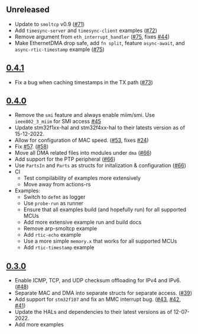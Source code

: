 ## Unreleased
* Update to `smoltcp` v0.9 ([#71])
* Add `timesync-server` and `timesync-client` examples ([#72])
* Remove argument from `eth_interrupt_handler` ([#75], fixes [#44])
* Make EthernetDMA drop safe, add `fn split`, feature `async-await`, and `async-rtic-timestamp` example ([#75])


[#44]: https://github.com/stm32-rs/stm32-eth/issues/44
[#71]: https://github.com/stm32-rs/stm32-eth/pull/71
[#72]: https://github.com/stm32-rs/stm32-eth/pull/72
[#75]: https://github.com/stm32-rs/stm32-eth/pull/75

## [0.4.1](https://github.com/stm32-rs/stm32-eth/tree/v0.4.1)
* Fix a bug when caching timestamps in the TX path ([#73](https://github.com/stm32-rs/stm32-eth/pull/73))

## [0.4.0](https://github.com/stm32-rs/stm32-eth/tree/v0.4.0)
* Remove the `smi` feature and always enable miim/smi. Use `ieee802_3_miim` for SMI access [#45](https://github.com/stm32-rs/stm32-eth/pull/45)
* Update stm32f1xx-hal and stm32f4xx-hal to their latests version as of 15-12-2022.
* Allow for configuration of MAC speed. ([#53](https://github.com/stm32-rs/stm32-eth/pull/53), fixes [#24](https://github.com/stm32-rs/stm32-eth/pull/24))
* Fix [#57](https://github.com/stm32-rs/stm32-eth/issues/57). ([#58](https://github.com/stm32-rs/stm32-eth/pull/58))
* Move all DMA related files into modules under `dma` ([#66](https://github.com/stm32-rs/stm32-eth/pull/66))
* Add support for the PTP peripheral ([#66](https://github.com/stm32-rs/stm32-eth/pull/66))
* Use `PartsIn` and `Parts` as structs for initalization & configuration ([#66](https://github.com/stm32-rs/stm32-eth/pull/66))
* CI
    * Test compilability of examples more extensively
    * Move away from actions-rs
* Examples:
    * Switch to `defmt` as logger
    * Use `probe-run` as runner
    * Ensure that all examples build (and hopefully run) for all supported MCUs
    * Add more extensive example run and build docs
    * Remove arp-smoltcp example
    * Add `rtic-echo` example
    * Use a more simple `memory.x` that works for all supported MCUs
    * Add `rtic-timestamp` example

## [0.3.0](https://github.com/stm32-rs/stm32-eth/tree/v0.3.0)

* Enable ICMP, TCP, and UDP checksum offloading for IPv4 and IPv6. ([#48](https://github.com/stm32-rs/stm32-eth/pull/48))
* Separate MAC and DMA into separate structs for separate access. ([#39](https://github.com/stm32-rs/stm32-eth/pull/39))
* Add support for `stm32f107` and fix an MMC interrupt bug. ([#43](https://github.com/stm32-rs/stm32-eth/pull/43), [#42](https://github.com/stm32-rs/stm32-eth/pull/42), [#41](https://github.com/stm32-rs/stm32-eth/pull/41))
* Update the HALs and dependencies to their latest versions as of 12-07-2022.
* Add more examples
